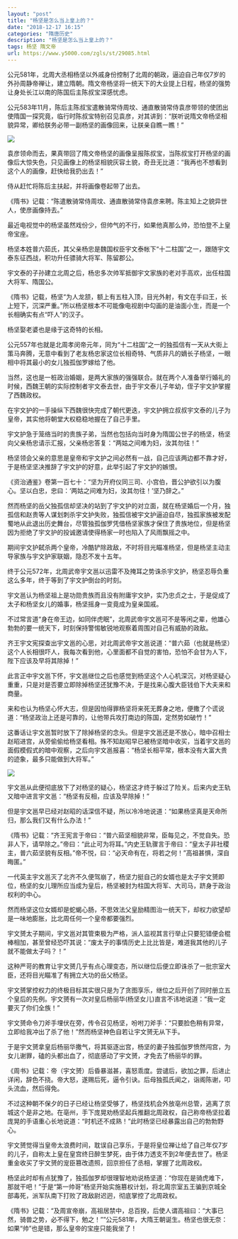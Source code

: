 ```yaml
---
layout: "post"
title: "杨坚是怎么当上皇上的？"
date: "2018-12-17 16:15"
categories: "隋唐历史"
description: "杨坚是怎么当上皇上的？"
tags: 杨坚 隋文帝
url: https://www.y5000.com/zgls/st/29085.html
---
```






公元581年，北周大丞相杨坚以外戚身份控制了北周的朝政，逼迫自己年仅7岁的外孙周静帝禅让，建立隋朝。隋文帝杨坚将一统天下的大业提上日程，杨坚的强势让身处长江以南的陈国后主陈叔宝深感忧虑。

公元583年11月，陈后主陈叔宝遣散骑常侍周坟、通直散骑常侍袁彦带领的使团出使隋国一探究竟，临行时陈叔宝特别召见袁彦，对其讲到：“朕听说隋文帝杨坚相貌异常，卿给朕务必带一副杨坚的画像回来，让朕亲自瞧一瞧！”

![](https://img.y5000.com/uploads/allimg/180307/13-1P30G45401K3.jpg)

袁彦领命而去，果真带回了隋文帝杨坚的画像呈报陈叔宝，当陈叔宝打开杨坚的画像后大惊失色，只见画像上的杨坚相貌灰容土貌，奇丑无比道：“我再也不想看到这个人的画像，赶快给我扔出去！”

侍从赶忙将陈后主扶起，并将画像卷起带了出去。

《隋书》记载：“陈遣散骑常侍周坟、通直散骑常侍袁彦来聘。陈主知上之貌异世人，使彦画像持去。”

最近电视觉中的杨坚虽然戏份少，但帅气的不行，如果他真那么帅，恐怕登不上皇帝宝座。

杨坚本姓普六茹氏，其父亲杨忠是魏国权臣宇文泰帐下“十二柱国”之一，跟随宇文泰东征西战，积功升任骠骑大将军、陈留郡公。

宇文泰的子孙建立北周之后，杨忠多次帅军抵御宇文家族的老对手高欢，出任柱国大将军、隋国公。

《隋书》记载，杨坚“为人龙颔，额上有五柱入顶，目光外射，有文在手曰王，长上短下，沉深严重。”所以杨坚根本不可能像电视剧中勾画的是油面小生，而是一个长相确实有点“吓人”的汉子。

杨坚娶老婆也是缘于这奇特的长相。

公元557年也就是北周孝闵帝元年，同为“十二柱国”之一的独孤信有一天从大街上策马奔腾，无意中看到了老友杨忠家这位长相奇特、气质非凡的嫡长子杨坚，一眼相中将其最小的女儿独孤伽罗嫁给了他。

当然，这也是一桩政治婚姻，是两大家族的强强联合。就在两个人准备举行婚礼的时候，西魏王朝的实际控制者宇文泰去世，由于宇文泰儿子年幼，侄子宇文护掌握了西魏政权。

在宇文护的一手操纵下西魏很快完成了朝代更迭，宇文护拥立叔叔宇文泰的儿子为皇帝，其实他将朝堂大权稳稳地握在了自己手里。

宇文护急于笼络当时的贵族子弟，当然也包括向当时身为隋国公世子的杨坚，杨坚向父亲杨忠请示汇报，父亲杨忠答复：“两姑之间难为妇，汝其勿往！”

杨坚领会父亲的意思是皇帝和宇文护之间必然有一战，自己应该两边都不靠才好，于是杨坚坚决推辞了宇文护的好意，此举引起了宇文护的嫉恨。

《资治通鉴》卷第一百七十：“坚为开府仪同三司、小宫伯，晋公护欲引以为腹心。坚以白忠，忠曰：‘两姑之间难为妇，汝其勿往！’坚乃辞之。”

然而杨坚的岳父独孤信却坚决的站到了宇文护的对立面，就在杨坚婚后一个月，独孤信和赵贵等人谋划刺杀宇文护失败，独孤信被宇文护逼迫自尽，独孤家族被发配蜀地从此退出历史舞台，尽管独孤伽罗凭借杨坚家族才保住了贵族地位，但是杨坚因为拒绝了宇文护的投诚邀请使得杨家一时也陷入了风雨飘摇之中。

期间宇文护弑杀两个皇帝，冷酷铲除政敌，不时将目光瞄准杨坚，但是杨坚主动主导家族与宇文护家联姻，隐忍不发十五年。

终于公元572年，北周武帝宇文邕以迅雷不及掩耳之势诛杀宇文护，杨坚忍辱负重这么多年，终于等到了宇文护倒台的时刻。

宇文邕认为杨坚祖上是功勋贵族而且没有附庸宇文护，实乃忠贞之士，于是促成了太子和杨坚女儿的婚事，杨坚摇身一变竟成为皇亲国戚。

不过常言道“身在帝王边，如同伴虎眠”，北周武帝宇文邕可不是等闲之辈，他雄心勃勃的要一统天下，时刻保持警惕敏锐地观察着周围对自己有威胁的政敌。

齐王宇文宪探查出宇文邕的心思，对北周武帝宇文邕说道：“普六茹（也就是杨坚）这个人长相很吓人，我每次看到他，心里面都不自觉的害怕，恐怕不会甘为人下，陛下应该及早将其除掉！”

此言正中宇文邕下怀，宇文邕继位之后也感觉到杨坚这个人心机深沉，对杨坚疑心重重，只是对是否要立即除掉杨坚还犹豫不决，于是找来心腹大臣钱伯下大夫来和商量。

来和也认为杨坚心怀大志，但是因怕得罪杨坚将来死无葬身之地，便撒了个谎说道：“杨坚政治上还是可靠的，让他带兵攻打南边的陈国，定然势如破竹！”

这番话让宇文邕暂时放下了除掉杨坚的念头。但是宇文邕还是不放心，暗中召相士赵昭进宫，从旁偷偷给杨坚看相。殊不知赵昭早已被杨坚暗中收买，当着宇文邕的面假模假式的暗中观察，之后向宇文邕报喜：“杨坚长相平常，根本没有大富大贵的迹象，最多只能做到大将军。”

![](https://img.y5000.com/uploads/allimg/180307/13-1P30G45342631.jpg)

宇文邕从此便彻底放下了对杨坚的疑心，杨坚这才终于躲过了险关。后来内史王轨又暗中进言宇文邕：“杨坚有反相，应该及早除掉！”

但是宇文邕早已经对赵昭的话深信不疑，所以冷冷地说道：“如果杨坚真是天命所归，那么我们又有什么办法！”

《隋书》记载：“齐王宪言于帝曰：“普六茹坚相貌非常，臣每见之，不觉自失。恐非人下，请早除之。”帝曰：“此止可为将耳。”内史王轨骤言于帝曰：“皇太子非社稷主，普六茹坚貌有反相。”帝不悦，曰：“必天命有在，将若之何！”高祖甚惧，深自晦匿。”

一代英主宇文邕灭了北齐不久便驾崩了，杨坚力挺自己的女婿也是太子宇文赟即位，杨坚的女儿理所应当成为皇后，杨坚被封为柱国大将军、大司马，跻身于政治权利的中心。

然而杨坚这位女婿却是蛇蝎心肠，不思效法父皇励精图治一统天下，却权力欲望却是一味地膨胀，比北周任何一个皇帝都要强烈。

宇文赟太子期间，宇文邕对其管束极为严格，派人监视其言行举止只要犯错便会棍棒相加，甚至曾经恐吓其说：“废太子的事情历史上比比皆是，难道我其他的儿子就不能做太子吗？！”

这种严苛的教育让宇文赟几乎有点心理变态，所以继位后便立即诛杀了一批宗室大臣，还将目光瞄准了有拥立大功的岳父杨坚。

宇文赟掌控权力的终极目标其实很只是为了贪图享乐，继位之后开创了同时册立五个皇后的先例。宇文赟有一次对皇后杨丽华(杨坚女儿)直言不讳地说道：“我一定要灭了你们全族！”

宇文赟命令刀斧手埋伏在旁，传令召见杨坚，吩咐刀斧手：“只要脸色稍有异常，立即给我冲出了杀了他！”然而杨坚神色自若让宇文赟无从下手。

于是宇文赟拿皇后杨丽华撒气，将其驱逐出宫，杨坚的妻子独孤伽罗愤然闯宫，为女儿谢罪，磕的头都出血了，彻底感动了宇文赟，才免去了杨丽华的罪。

《周书》记载：帝（宇文赟）后昏暴滋甚，喜怒乖度。尝谴后，欲加之罪，后进止详闲，辞色不挠。帝大怒，遂赐后死，逼令引诀。后母独孤氏闻之，诣阁陈谢，叩头流血，然后得免。

不过这种朝不保夕的日子已经让杨坚受够了，杨坚找机会外放亳州总管，逃离了京城这个是非之地。在亳州，手下庞晃劝杨坚起兵推翻北周政权，自己称帝杨坚拉着庞晃的手语重心长地说道：“时机还不成熟！”此时杨坚已经暴露出自己的勃勃野心。

宇文赟觉得当皇帝太浪费时间，耽误自己享乐，于是将皇位禅让给了自己年仅7岁的儿子，自称太上皇在皇宫终日醉生梦死，由于体力透支不到2年便去世了。杨坚重金收买了宇文赟的宠臣篡改遗照，回京担任了丞相，掌握了北周政权。

杨坚此时却有点犹豫了，独孤伽罗却很理智地劝说杨坚道：“你现在是骑虎难下，那就干吧！”于是“第一帅哥”杨坚开始实施篡权计划，将北周宗室五王骗到京城全部毒死，派军队南下打败了政敌尉迟迥，彻底掌控了北周政权。

《隋书》记载：“及周宣帝崩，高祖居禁中，总百揆，后使人谓高祖曰：“大事已然，骑兽之势，必不得下，勉之！””公元581年，大隋王朝诞生。杨坚也很无奈：如果“帅”也是错，那么皇帝的宝座只能我坐了！
